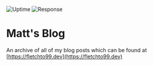![Uptime](https://img.shields.io/endpoint?url=https://raw.githubusercontent.com/fletchto99/status.fletchto99.com/master/api/blog/uptime.json) ![Response](https://img.shields.io/endpoint?url=https://raw.githubusercontent.com/fletchto99/status.fletchto99.com/master/api/blog/response-time.json)



# Matt's Blog

An archive of all of my blog posts which can be found at [https://fletchto99.dev](https://fletchto99.dev)
